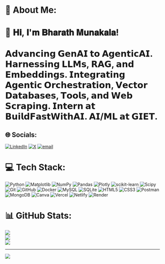 # 💫 About Me:
# 👋 𝐇𝐢, 𝐈'𝐦 **𝐁𝐡𝐚𝐫𝐚𝐭𝐡 𝐌𝐮𝐧𝐚𝐤𝐚𝐥𝐚!**<br><br>𝗔𝗱𝘃𝗮𝗻𝗰𝗶𝗻𝗴 𝗚𝗲𝗻𝗔𝗜 𝘁𝗼 𝗔𝗴𝗲𝗻𝘁𝗶𝗰𝗔𝗜. 𝗛𝗮𝗿𝗻𝗲𝘀𝘀𝗶𝗻𝗴 𝗟𝗟𝗠𝘀, 𝗥𝗔𝗚, 𝗮𝗻𝗱 𝗘𝗺𝗯𝗲𝗱𝗱𝗶𝗻𝗴𝘀. 𝗜𝗻𝘁𝗲𝗴𝗿𝗮𝘁𝗶𝗻𝗴 𝗔𝗴𝗲𝗻𝘁𝗶𝗰 𝗢𝗿𝗰𝗵𝗲𝘀𝘁𝗿𝗮𝘁𝗶𝗼𝗻, 𝗩𝗲𝗰𝘁𝗼𝗿 𝗗𝗮𝘁𝗮𝗯𝗮𝘀𝗲𝘀, 𝗧𝗼𝗼𝗹𝘀, 𝗮𝗻𝗱 𝗪𝗲𝗯 𝗦𝗰𝗿𝗮𝗽𝗶𝗻𝗴. 𝗜𝗻𝘁𝗲𝗿𝗻 𝗮𝘁 𝗕𝘂𝗶𝗹𝗱𝗙𝗮𝘀𝘁𝗪𝗶𝘁𝗵𝗔𝗜. 𝗔𝗜/𝗠𝗟 𝗮𝘁 𝗚𝗜𝗘𝗧.


## 🌐 Socials:
[![LinkedIn](https://img.shields.io/badge/LinkedIn-%230077B5.svg?logo=linkedin&logoColor=white)](https://linkedin.com/in/https://www.linkedin.com/in/bharathmunakala04/) [![X](https://img.shields.io/badge/X-black.svg?logo=X&logoColor=white)](https://x.com/https://x.com/i/flow/login?redirect_after_login=%2FBharath_4u_Xai) [![email](https://img.shields.io/badge/Email-D14836?logo=gmail&logoColor=white)](mailto:bharathmunakala22@gmail.com) 

# 💻 Tech Stack:
![Python](https://img.shields.io/badge/python-3670A0?style=for-the-badge&logo=python&logoColor=ffdd54) ![Matplotlib](https://img.shields.io/badge/Matplotlib-%23ffffff.svg?style=for-the-badge&logo=Matplotlib&logoColor=black) ![NumPy](https://img.shields.io/badge/numpy-%23013243.svg?style=for-the-badge&logo=numpy&logoColor=white) ![Pandas](https://img.shields.io/badge/pandas-%23150458.svg?style=for-the-badge&logo=pandas&logoColor=white) ![Plotly](https://img.shields.io/badge/Plotly-%233F4F75.svg?style=for-the-badge&logo=plotly&logoColor=white) ![scikit-learn](https://img.shields.io/badge/scikit--learn-%23F7931E.svg?style=for-the-badge&logo=scikit-learn&logoColor=white) ![Scipy](https://img.shields.io/badge/SciPy-%230C55A5.svg?style=for-the-badge&logo=scipy&logoColor=%white) ![Git](https://img.shields.io/badge/git-%23F05033.svg?style=for-the-badge&logo=git&logoColor=white) ![GitHub](https://img.shields.io/badge/github-%23121011.svg?style=for-the-badge&logo=github&logoColor=white) ![Docker](https://img.shields.io/badge/docker-%230db7ed.svg?style=for-the-badge&logo=docker&logoColor=white) ![MySQL](https://img.shields.io/badge/mysql-4479A1.svg?style=for-the-badge&logo=mysql&logoColor=white) ![SQLite](https://img.shields.io/badge/sqlite-%2307405e.svg?style=for-the-badge&logo=sqlite&logoColor=white) ![HTML5](https://img.shields.io/badge/html5-%23E34F26.svg?style=for-the-badge&logo=html5&logoColor=white) ![CSS3](https://img.shields.io/badge/css3-%231572B6.svg?style=for-the-badge&logo=css3&logoColor=white) ![Postman](https://img.shields.io/badge/Postman-FF6C37?style=for-the-badge&logo=postman&logoColor=white) ![MongoDB](https://img.shields.io/badge/MongoDB-%234ea94b.svg?style=for-the-badge&logo=mongodb&logoColor=white) ![Canva](https://img.shields.io/badge/Canva-%2300C4CC.svg?style=for-the-badge&logo=Canva&logoColor=white) ![Vercel](https://img.shields.io/badge/vercel-%23000000.svg?style=for-the-badge&logo=vercel&logoColor=white) ![Netlify](https://img.shields.io/badge/netlify-%23000000.svg?style=for-the-badge&logo=netlify&logoColor=#00C7B7) ![Render](https://img.shields.io/badge/Render-%46E3B7.svg?style=for-the-badge&logo=render&logoColor=white)
# 📊 GitHub Stats:
![](https://github-readme-stats.vercel.app/api?username=Bharath8080&theme=ambient_gradient&hide_border=false&include_all_commits=false&count_private=false)<br/>
![](https://nirzak-streak-stats.vercel.app/?user=Bharath8080&theme=ambient_gradient&hide_border=false)<br/>
![](https://github-readme-stats.vercel.app/api/top-langs/?username=Bharath8080&theme=ambient_gradient&hide_border=false&include_all_commits=false&count_private=false&layout=compact)

---
[![](https://visitcount.itsvg.in/api?id=Bharath8080&icon=0&color=12)](https://visitcount.itsvg.in)

<!-- Proudly created with GPRM ( https://gprm.itsvg.in ) -->
